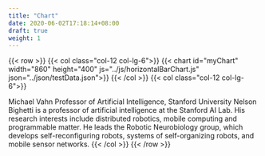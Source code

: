 ```yaml
---
title: "Chart"
date: 2020-06-02T17:18:14+08:00
draft: true
weight: 1
---
```

{{< row >}}
{{< col class="col-12 col-lg-6">}}
{{< chart id="myChart" width="860" height="400" js="../js/horizontalBarChart.js" json="../json/testData.json">}}
{{< /col >}}
{{< col class="col-12 col-lg-6">}}

Michael Vahn
Professor of Artificial Intelligence, Stanford University
Nelson Bighetti is a professor of artificial intelligence at the Stanford AI Lab. His research interests include distributed robotics, mobile computing and programmable matter. He leads the Robotic Neurobiology group, which develops self-reconfiguring robots, systems of self-organizing robots, and mobile sensor networks.
{{< /col >}}
{{< /row >}}